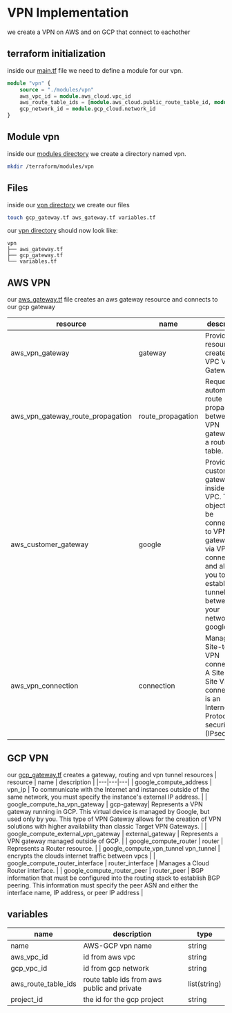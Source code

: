 VPN Implementation
==================
we create a VPN on AWS and on GCP that connect to eachother 

## terraform initialization
inside our [main.tf](../terraform/main.tf) file we need to define a module for our vpn.
```tf main.tf
module "vpn" {
    source = "./modules/vpn"
    aws_vpc_id = module.aws_cloud.vpc_id
    aws_route_table_ids = [module.aws_cloud.public_route_table_id, module.aws_cloud.private_route_table_id]
    gcp_network_id = module.gcp_cloud.network_id
}
```
## Module vpn

inside our [modules directory](../terraform/modules/) we create a directory named vpn.
```sh
mkdir /terraform/modules/vpn
```

## Files
inside our [vpn directory](../terraform/modules/vpn/) we create our files 

```sh 
touch gcp_gateway.tf aws_gateway.tf variables.tf
```
our [vpn directory](../terraform/modules/vpn/) should now look like:
```
vpn
├── aws_gateway.tf
├── gcp_gateway.tf
└── variables.tf
```
## AWS VPN
our [aws_gateway.tf](../terraform/modules/vpn/aws_gateway.tf) file creates an aws gateway resource and connects to our gcp gateway

| resource | name | description |
|---|---|---|
| aws_vpn_gateway | gateway | Provides a resource to create a VPC VPN Gateway. |
| aws_vpn_gateway_route_propagation | route_propagation | Requests automatic route propagation between a VPN gateway and a route table. |
|  aws_customer_gateway | google | Provides a customer gateway inside a VPC. These objects can be connected to VPN gateways via VPN connections, and allow you to establish tunnels between your network and google vpc. |
|  aws_vpn_connection | connection | Manages a Site-to-Site VPN connection. A Site-to-Site VPN connection is an Internet Protocol security (IPsec) |
## GCP VPN
our [gcp_gateway.tf](../terraform/modules/vpn/gcp_gateway.tf) creates a gateway, routing and vpn tunnel resources
| resource | name | description |
|---|---|---|
| google_compute_address | vpn_ip | To communicate with the Internet and instances outside of the same network, you must specify the instance's external IP address. |
| google_compute_ha_vpn_gateway | gcp-gateway| Represents a VPN gateway running in GCP. This virtual device is managed by Google, but used only by you. This type of VPN Gateway allows for the creation of VPN solutions with higher availability than classic Target VPN Gateways. |
| google_compute_external_vpn_gateway | external_gateway | Represents a VPN gateway managed outside of GCP. |
| google_compute_router | router | Represents a Router resource. |
| google_compute_vpn_tunnel vpn_tunnel | encrypts the clouds internet traffic between vpcs |
| google_compute_router_interface | router_interface | Manages a Cloud Router interface. | 
| google_compute_router_peer | router_peer | BGP information that must be configured into the routing stack to establish BGP peering. This information must specify the peer ASN and either the interface name, IP address, or peer IP address |
## variables
| name | description | type |
|---|---|---|
| name | AWS-GCP vpn name | string |
| aws_vpc_id | id from aws vpc | string |
| gcp_vpc_id | id from gcp network | string |
| aws_route_table_ids | route table ids from aws public and private | list(string) |
| project_id | the id for the gcp project | string |
